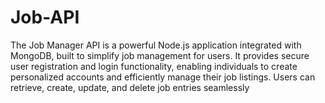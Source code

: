 # Job-API
The Job Manager API is a powerful Node.js application integrated with MongoDB, built to simplify job management for users. It provides secure user registration and login functionality, enabling individuals to create personalized accounts and efficiently manage their job listings. Users can retrieve, create, update, and delete job entries seamlessly
